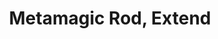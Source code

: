 ---
title: "Metamagic Rod, Extend"

item:
  aura: "Strong (no school)"
  casterLevel: "17th"
  prerequisites:
    feats: ["{% feat_link craft-rod %}", "{% feat_link extend-spell %}"]
    spells: []
    special: []
  marketPrice: 0
  marketPriceSpecial: "3,000 gp (lesser), 11,000 gp (normal), 24,500 gp (greater)"
  description: |
    The wielder can cast up to three spells per day that are extended as though using the {% feat_link extend-spell %} feat.

    #### Metamagic Rods

    Metamagic rods hold the essence of a metamagic feat but do not change the spell slot of the altered spell. All the rods described here are use-activated (but casting spells in a threatened area still draws an attack of opportunity). A caster may only use one metamagic rod on any given spell, but it is permissible to combine a rod with metamagic feats possessed by the rod's wielder. In this case, only the feats possessed by the wielder adjust the spell slot of the spell being cast.

    Possession of a metamagic rod does not confer the associated feat on the owner, only the ability to use the given feat a specified number of times per day. A sorcerer still must take a full-round action when using a metamagic rod, just as if using a metamagic feat he possesses.

    _Lesser and Greater Metamagic Rods:_ Normal metamagic rods can be used with spells of 6th level or lower. Lesser rods can be used with spells of 3rd level or lower, while greater rods can be used with spells of 9th level or lower.
---